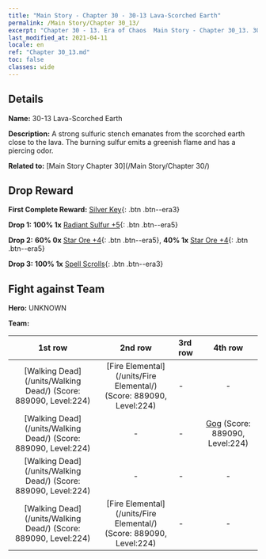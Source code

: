 ```yaml
---
title: "Main Story - Chapter 30 - 30-13 Lava-Scorched Earth"
permalink: /Main Story/Chapter 30_13/
excerpt: "Chapter 30 - 13. Era of Chaos  Main Story - Chapter 30_13. 30-13 Lava-Scorched Earth"
last_modified_at: 2021-04-11
locale: en
ref: "Chapter 30_13.md"
toc: false
classes: wide
---
```


## Details

 **Name:** 30-13 Lava-Scorched Earth

 **Description:** A strong sulfuric stench emanates from the scorched earth close to the lava. The burning sulfur emits a greenish flame and has a piercing odor.

 **Related to:** [Main Story Chapter 30](/Main Story/Chapter 30/)

## Drop Reward

 **First Complete Reward:** [Silver Key](/Items/con_693/){: .btn .btn--era3}

 **Drop 1:** **100% 1x** [Radiant Sulfur +5](/Items/mat_99/){: .btn .btn--era5}

 **Drop 2:** **60% 0x** [Star Ore +4](/Items/mat_89/){: .btn .btn--era5}, **40% 1x** [Star Ore +4](/Items/mat_89/){: .btn .btn--era5}

 **Drop 3:** **100% 1x** [Spell Scrolls](/Items/con_694/){: .btn .btn--era3}


## Fight against Team
 **Hero:** UNKNOWN

 **Team:**


  | 1st row | 2nd row | 3rd row | 4th row |
  |:----:|:----:|:----|:----:|
  | [Walking Dead](/units/Walking Dead/) (Score: 889090, Level:224)  | [Fire Elemental](/units/Fire Elemental/) (Score: 889090, Level:224)  | - | - |
  | [Walking Dead](/units/Walking Dead/) (Score: 889090, Level:224)  | - | - | [Gog](/units/Gog/) (Score: 889090, Level:224)  |
  | [Walking Dead](/units/Walking Dead/) (Score: 889090, Level:224)  | - | - | - |
  | [Walking Dead](/units/Walking Dead/) (Score: 889090, Level:224)  | [Fire Elemental](/units/Fire Elemental/) (Score: 889090, Level:224)  | - | - |


